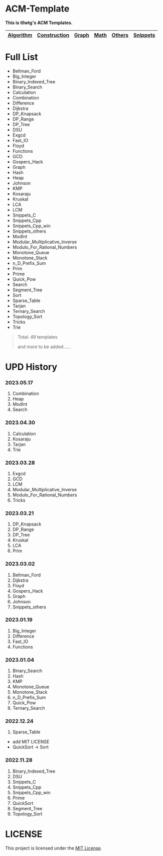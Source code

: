 # ACM-Template

**This is tllwtg's ACM Templates.**

| [Algorithm](https://github.com/tLLWtG/ACM-Template/tree/main/Algorithm) | [Construction](https://github.com/tLLWtG/ACM-Template/tree/main/Construction) | [Graph](https://github.com/tLLWtG/ACM-Template/tree/main/Graph) | [Math](https://github.com/tLLWtG/ACM-Template/tree/main/Math) | [Others](https://github.com/tLLWtG/ACM-Template/tree/main/Others) | [Snippets](https://github.com/tLLWtG/ACM-Template/tree/main/Snippets) |
| :---------------------------------------------------------------------: | :---------------------------------------------------------------------------: | :-------------------------------------------------------------: | :-----------------------------------------------------------: | :---------------------------------------------------------------: | :-------------------------------------------------------------------: |

# Full List

* Bellman_Ford
* Big_Integer
* Binary_Indexed_Tree
* Binary_Search
* Calculation
* Combination
* Difference
* Dijkstra
* DP_Knapsack
* DP_Range
* DP_Tree
* DSU
* Exgcd
* Fast_IO
* Floyd
* Functions
* GCD
* Gospers_Hack
* Graph
* Hash
* Heap
* Johnson
* KMP
* Kosaraju
* Kruskal
* LCA
* LCM
* Snippets_C
* Snippets_Cpp
* Snippets_Cpp_win
* Snippets_others
* ModInt
* Modular_Multiplicative_Inverse
* Modulo_For_Rational_Numbers
* Monotone_Queue
* Monotone_Stack
* n_D_Prefix_Sum
* Prim
* Prime
* Quick_Pow
* Search
* Segment_Tree
* Sort
* Sparse_Table
* Tarjan
* Ternary_Search
* Topology_Sort
* Tricks
* Trie

> Total: 49 templates
> 
> and more to be added......



# UPD History

### 2023.05.17

1. Combination
2. Heap
3. ModInt
4. Search

### 2023.04.30

1. Calculation
2. Kosaraju
3. Tarjan
4. Trie

### 2023.03.28

1. Exgcd
2. GCD
3. LCM
4. Modular_Multiplicative_Inverse
5. Modulo_For_Rational_Numbers
6. Tricks

### 2023.03.21

1. DP_Knapsack
2. DP_Range
3. DP_Tree
4. Kruskal
5. LCA
6. Prim

### 2023.03.02

1. Bellman_Ford
2. Dijkstra
3. Floyd
4. Gospers_Hack
5. Graph
6. Johnson
7. Snippets_others

### 2023.01.19

1. Big_Integer
2. Difference
3. Fast_IO
4. Functions

### 2023.01.04

1. Binary_Search
2. Hash
3. KMP
4. Monotone_Queue
5. Monotone_Stack
6. n_D_Prefix_Sum
7. Quick_Pow
9. Ternary_Search 


### 2022.12.24

1. Sparse_Table

* add MIT LICENSE
* QuickSort -> Sort

### 2022.11.28

1. Binary_Indexed_Tree
2. DSU
3. Snippets_C
4. Snippets_Cpp
5. Snippets_Cpp_win
6. Prime
7. QuickSort
8. Segment_Tree
9. Topology_Sort


# LICENSE

This project is licensed under the [MIT License](https://github.com/tLLWtG/ACM-Template/blob/main/LICENSE).